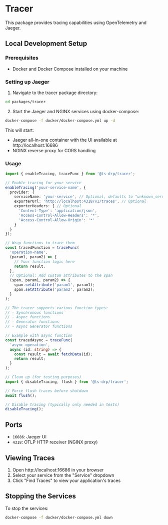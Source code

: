 # Tracer

This package provides tracing capabilities using OpenTelemetry and Jaeger.

## Local Development Setup

### Prerequisites

- Docker and Docker Compose installed on your machine

### Setting up Jaeger

1. Navigate to the tracer package directory:
```bash
cd packages/tracer
```

2. Start the Jaeger and NGINX services using docker-compose:
```bash
docker-compose -f docker/docker-compose.yml up -d
```

This will start:
- Jaeger all-in-one container with the UI available at http://localhost:16686
- NGINX reverse proxy for CORS handling

### Usage

```typescript
import { enableTracing, traceFunc } from '@ts-drp/tracer';

// Enable tracing for your service
enableTracing('your-service-name', {
  provider: {
    serviceName: 'your-service', // Optional, defaults to "unknown_service"
    exporterUrl: 'http://localhost:4318/v1/traces', // Optional
    exporterHeaders: { // Optional
      'Content-Type': 'application/json',
      'Access-Control-Allow-Headers': '*',
      'Access-Control-Allow-Origin': '*'
    }
  }
});

// Wrap functions to trace them
const tracedFunction = traceFunc(
  'operation-name',
  (param1, param2) => {
    // Your function logic here
    return result;
  },
  // Optional: Add custom attributes to the span
  (span, param1, param2) => {
    span.setAttribute('param1', param1);
    span.setAttribute('param2', param2);
  }
);

// The tracer supports various function types:
// - Synchronous functions
// - Async functions
// - Generator functions
// - Async Generator functions

// Example with async function
const tracedAsync = traceFunc(
  'async-operation',
  async (id: string) => {
    const result = await fetchData(id);
    return result;
  }
);

// Clean up (for testing purposes)
import { disableTracing, flush } from '@ts-drp/tracer';

// Force flush traces before shutdown
await flush();

// Disable tracing (typically only needed in tests)
disableTracing();
```

## Ports

- `16686`: Jaeger UI
- `4318`: OTLP HTTP receiver (NGINX proxy)

## Viewing Traces

1. Open http://localhost:16686 in your browser
2. Select your service from the "Service" dropdown
3. Click "Find Traces" to view your application's traces

## Stopping the Services

To stop the services:
```bash
docker-compose -f docker/docker-compose.yml down
```
